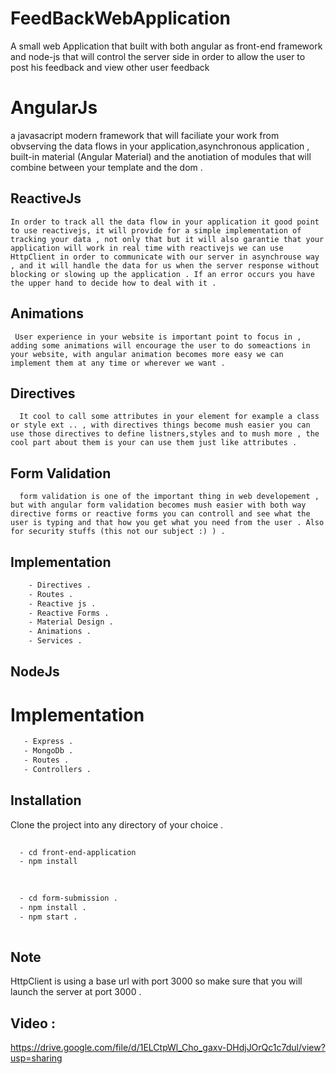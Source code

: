 # FeedBackWebApplication
A small web  Application that built with  both angular as front-end framework and node-js that will control the server side  in order to allow the user to post his feedback and view other user feedback 


# AngularJs
  a javasacript modern framework that will faciliate your work from obvserving the data flows in your application,asynchronous application , built-in material (Angular Material) and the anotiation of modules that will combine between your template and the dom .
  
  ## ReactiveJs 
  
    In order to track all the data flow in your application it good point to use reactivejs, it will provide for a simple implementation of tracking your data , not only that but it will also garantie that your application will work in real time with reactivejs we can use HttpClient in order to communicate with our server in asynchrouse way , and it will handle the data for us when the server response without blocking or slowing up the application . If an error occurs you have the upper hand to decide how to deal with it .
    
  ## Animations 
  
     User experience in your website is important point to focus in , adding some animations will encourage the user to do someactions in your website, with angular animation becomes more easy we can implement them at any time or wherever we want .
     
  ## Directives 
  
      It cool to call some attributes in your element for example a class or style ext .. , with directives things become mush easier you can use those directives to define listners,styles and to mush more , the cool part about them is your can use them just like attributes .
      
  ## Form Validation 
  
      form validation is one of the important thing in web developement , but with angular form validation becomes mush easier with both way directive forms or reactive forms you can controll and see what the user is typing and that how you get what you need from the user . Also for security stuffs (this not our subject :) ) . 
      
 ## Implementation 
 
  ```bash
      - Directives .
      - Routes .
      - Reactive js .
      - Reactive Forms .
      - Material Design .
      - Animations .
      - Services .
  ```
  
## NodeJs 
  
  # Implementation 
  
   ```bash
      - Express .
      - MongoDb .
      - Routes .
      - Controllers .
   ```
  
## Installation 

   Clone the project into any directory of your choice .
   
   
```bash
  
  - cd front-end-application
  - npm install
  
```

```bash
  
  - cd form-submission .
  - npm install .
  - npm start .
  
```

## Note 

   HttpClient is using a base url with port 3000 so make sure that you will launch the server at port 3000 .
   
## Video :

  https://drive.google.com/file/d/1ELCtpWl_Cho_gaxv-DHdjJOrQc1c7dul/view?usp=sharing
